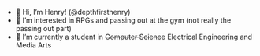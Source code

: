 - 👋 Hi, I’m Henry! (@depthfirsthenry)
- 👀 I’m interested in RPGs and passing out at the gym (not really the passing out part)
- 🌱 I’m currently a student in ~~Computer Science~~ Electrical Engineering and Media Arts

<!---
depth-first-henry/depth-first-henry is a ✨ special ✨ repository because its `README.md` (this file) appears on your GitHub profile.
You can click the Preview link to take a look at your changes.
--->

